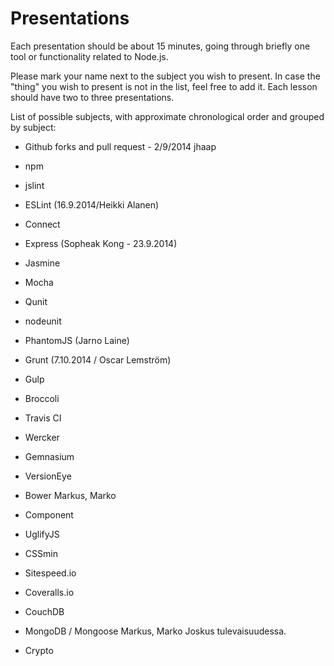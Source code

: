 # Presentations

Each presentation should be about 15 minutes, going through briefly one tool or functionality related to Node.js.

Please mark your name next to the subject you wish to present. In case the "thing" you wish to present is not in the
list, feel free to add it.
Each lesson should have two to three presentations.

List of possible subjects, with approximate chronological order and grouped by subject:

- Github forks and pull request - 2/9/2014 jhaap

- npm

- jslint
- ESLint (16.9.2014/Heikki Alanen)

- Connect
- Express (Sopheak Kong - 23.9.2014)

- Jasmine
- Mocha
- Qunit
- nodeunit
- PhantomJS (Jarno Laine)

- Grunt (7.10.2014 / Oscar Lemström)
- Gulp
- Broccoli

- Travis CI
- Wercker

- Gemnasium 
- VersionEye

- Bower Markus, Marko
- Component

- UglifyJS
- CSSmin
- Sitespeed.io

- Coveralls.io

- CouchDB
- MongoDB / Mongoose Markus, Marko Joskus tulevaisuudessa.
- Crypto

